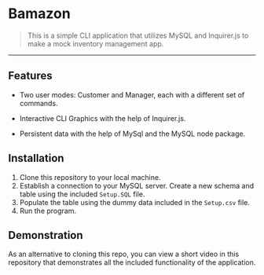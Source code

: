 # Bamazon

>This is a simple CLI application that utilizes MySQL and Inquirer.js to make a mock inventory management app.

---

## Features
- Two user modes: Customer and Manager, each with a different set of commands.

- Interactive CLI Graphics with the help of Inquirer.js.

- Persistent data with the help of MySql and the MySQL node package.

## Installation
1. Clone this repository to your local machine.
1. Establish a connection to your MySQL server. Create a new schema and table using the included `Setup.SQL` file.
1. Populate the table using the dummy data included in the `Setup.csv` file.
1. Run the program.

## Demonstration
As an alternative to cloning this repo, you can view a short video in this repository that demonstrates all the included functionality of the application.
